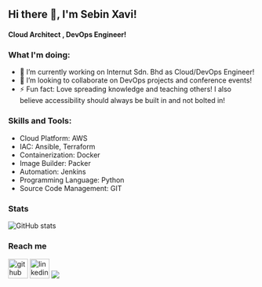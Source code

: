 ## Hi there 👋, I'm Sebin Xavi!
#### Cloud Architect , DevOps Engineer!


 ### What I'm doing: 
 
- 🔭 I’m currently working on Internut Sdn. Bhd as Cloud/DevOps Engineer!
- 👯 I’m looking to collaborate on DevOps projects and conference events!
- ⚡ Fun fact: Love spreading knowledge and teaching others! I also believe accessibility should always be built in and not bolted in! 

<h3 align="left">Skills and Tools:</h3>

- Cloud Platform: AWS 
- IAC: Ansible, Terraform 
- Containerization: Docker
- Image Builder: Packer 
- Automation: Jenkins
- Programming Language: Python
- Source Code Management: GIT

### Stats

![GitHub stats](https://github-readme-stats.vercel.app/api?username=sebinxavi&count_private=true)  
 
### Reach me
[<img src='https://cdn.jsdelivr.net/npm/simple-icons@3.0.1/icons/github.svg' alt='github' height='40'>](https://github.com/sebinxavi)  [<img src='https://cdn.jsdelivr.net/npm/simple-icons@3.0.1/icons/linkedin.svg' alt='linkedin' height='40'>](https://www.linkedin.com/in/sebinxavi/)
<a href="mailto:sebin.xavi1@gmail.com"><img src="https://img.shields.io/badge/-sebin.xavi1@gmail.com-D14836?style=flat&logo=Gmail&logoColor=white"/></a>
 
